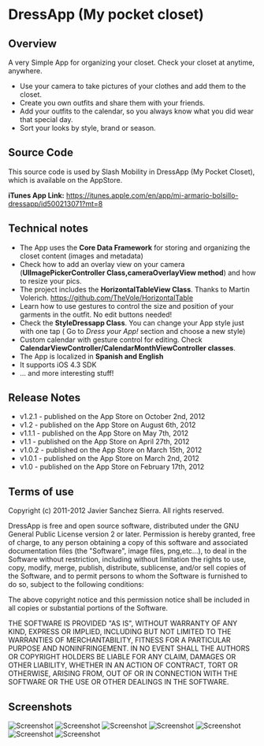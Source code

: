 DressApp (My pocket closet)
=============================


## Overview

A very Simple App for organizing your closet. Check your closet at anytime, anywhere.

* Use your camera to take pictures of your clothes and add them to the closet.
* Create you own outfits and share them with your friends.
* Add your outfits to the calendar, so you always know what you did wear that special day.
* Sort your looks by style, brand or season.

## Source Code

This source code is used by Slash Mobility in DressApp (My Pocket Closet), which is available on the AppStore.

**iTunes App Link:**   https://itunes.apple.com/en/app/mi-armario-bolsillo-dressapp/id500213071?mt=8

## Technical notes

* The App uses the **Core Data Framework** for storing and organizing the closet content (images and metadata)
* Check how to add an overlay view on your camera  (**UIImagePickerController Class,cameraOverlayView method**) and how to resize your pics. 
* The project includes the **HorizontalTableView Class**.  Thanks to Martin Volerich.   https://github.com/TheVole/HorizontalTable
* Learn how to use gestures to control the size and position of your garments in the outfit. No edit buttons needed!
* Check the **StyleDressapp Class**. You can change your App style just with one tap ( Go to  *Dress your App!*  section and choose a new style)
* Custom calendar with gesture control for editing. Check **CalendarViewController/CalendarMonthViewController classes**. 
* The App is localized in **Spanish and English**
* It supports iOS 4.3 SDK
* ... and more interesting stuff!


## Release Notes

* v1.2.1 - published on the App Store  on October 2nd, 2012
* v1.2 - published on the App Store  on August 6th, 2012
* v1.1.1 - published on the App Store  on May 7th, 2012
* v1.1 - published on the App Store  on April 27th, 2012
* v1.0.2 - published on the App Store  on March 15th, 2012
* v1.0.1 - published on the App Store  on March 2nd, 2012
* v1.0 - published on the App Store  on February 17th, 2012


## Terms of use

Copyright (c) 2011-2012 Javier Sanchez Sierra. All rights reserved.

DressApp is free and open source software, distributed under the GNU General Public License version 2 or later. 
Permission is hereby granted, free of charge, to any person obtaining a copy of this software and associated
documentation files (the "Software", image files, png,etc...), to deal in the Software without restriction, including without
limitation the rights to use, copy, modify, merge, publish, distribute, sublicense, and/or sell copies of
the Software, and to permit persons to whom the Software is furnished to do so, subject to the following
conditions:

The above copyright notice and this permission notice shall be included in all copies or substantial
portions of the Software.

THE SOFTWARE IS PROVIDED "AS IS", WITHOUT WARRANTY OF ANY KIND, EXPRESS OR IMPLIED, INCLUDING BUT NOT
LIMITED TO THE WARRANTIES OF MERCHANTABILITY, FITNESS FOR A PARTICULAR PURPOSE AND NONINFRINGEMENT. IN NO
EVENT SHALL THE AUTHORS OR COPYRIGHT HOLDERS BE LIABLE FOR ANY CLAIM, DAMAGES OR OTHER LIABILITY, WHETHER IN
AN ACTION OF CONTRACT, TORT OR OTHERWISE, ARISING FROM, OUT OF OR IN CONNECTION WITH THE SOFTWARE OR THE USE
OR OTHER DEALINGS IN THE SOFTWARE.


## Screenshots

![Screenshot](https://raw.github.com/jsanchezsierra/DressApp/master/screenshots/screenshotLow1.jpg)
![Screenshot](https://raw.github.com/jsanchezsierra/DressApp/master/screenshots/screenshotLow2.jpg)
![Screenshot](https://raw.github.com/jsanchezsierra/DressApp/master/screenshots/screenshotLow3.jpg)
![Screenshot](https://raw.github.com/jsanchezsierra/DressApp/master/screenshots/screenshotLow4.jpg)
![Screenshot](https://raw.github.com/jsanchezsierra/DressApp/master/screenshots/screenshotLow5.jpg)
![Screenshot](https://raw.github.com/jsanchezsierra/DressApp/master/screenshots/screenshotLow6.jpg)
![Screenshot](https://raw.github.com/jsanchezsierra/DressApp/master/screenshots/screenshotLow7.jpg)


